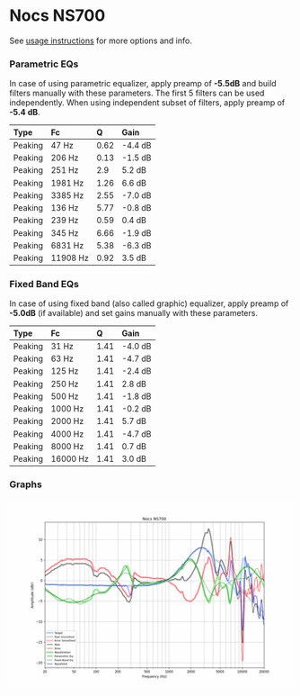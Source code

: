 # Nocs NS700
See [usage instructions](https://github.com/jaakkopasanen/AutoEq#usage) for more options and info.

### Parametric EQs
In case of using parametric equalizer, apply preamp of **-5.5dB** and build filters manually
with these parameters. The first 5 filters can be used independently.
When using independent subset of filters, apply preamp of **-5.4 dB**.

| Type    | Fc       |    Q | Gain    |
|:--------|:---------|:-----|:--------|
| Peaking | 47 Hz    | 0.62 | -4.4 dB |
| Peaking | 206 Hz   | 0.13 | -1.5 dB |
| Peaking | 251 Hz   | 2.9  | 5.2 dB  |
| Peaking | 1981 Hz  | 1.26 | 6.6 dB  |
| Peaking | 3385 Hz  | 2.55 | -7.0 dB |
| Peaking | 136 Hz   | 5.77 | -0.8 dB |
| Peaking | 239 Hz   | 0.59 | 0.4 dB  |
| Peaking | 345 Hz   | 6.66 | -1.9 dB |
| Peaking | 6831 Hz  | 5.38 | -6.3 dB |
| Peaking | 11908 Hz | 0.92 | 3.5 dB  |

### Fixed Band EQs
In case of using fixed band (also called graphic) equalizer, apply preamp of **-5.0dB**
(if available) and set gains manually with these parameters.

| Type    | Fc       |    Q | Gain    |
|:--------|:---------|:-----|:--------|
| Peaking | 31 Hz    | 1.41 | -4.0 dB |
| Peaking | 63 Hz    | 1.41 | -4.7 dB |
| Peaking | 125 Hz   | 1.41 | -2.4 dB |
| Peaking | 250 Hz   | 1.41 | 2.8 dB  |
| Peaking | 500 Hz   | 1.41 | -1.8 dB |
| Peaking | 1000 Hz  | 1.41 | -0.2 dB |
| Peaking | 2000 Hz  | 1.41 | 5.7 dB  |
| Peaking | 4000 Hz  | 1.41 | -4.7 dB |
| Peaking | 8000 Hz  | 1.41 | 0.7 dB  |
| Peaking | 16000 Hz | 1.41 | 3.0 dB  |

### Graphs
![](./Nocs%20NS700.png)